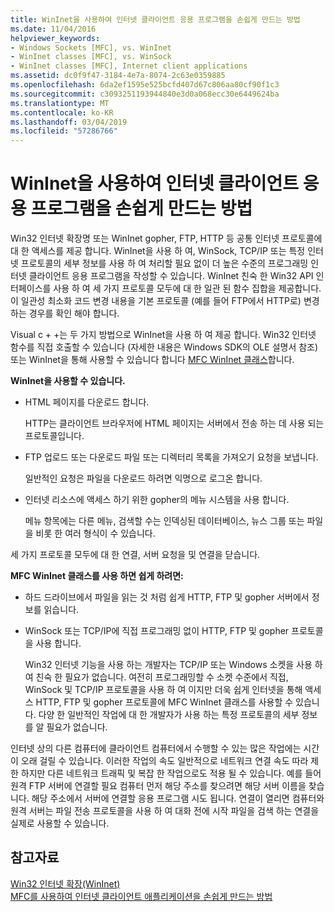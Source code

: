 ```yaml
---
title: WinInet을 사용하여 인터넷 클라이언트 응용 프로그램을 손쉽게 만드는 방법
ms.date: 11/04/2016
helpviewer_keywords:
- Windows Sockets [MFC], vs. WinInet
- WinInet classes [MFC], vs. WinSock
- WinInet classes [MFC], Internet client applications
ms.assetid: dc0f9f47-3184-4e7a-8074-2c63e0359885
ms.openlocfilehash: 6da2ef1595e525bcfd407d67c806aa80cf90f1c3
ms.sourcegitcommit: c3093251193944840e3d0a068ecc30e6449624ba
ms.translationtype: MT
ms.contentlocale: ko-KR
ms.lasthandoff: 03/04/2019
ms.locfileid: "57286766"
---
```

# <a name="how-wininet-makes-it-easier-to-create-internet-client-applications"></a>WinInet을 사용하여 인터넷 클라이언트 응용 프로그램을 손쉽게 만드는 방법

Win32 인터넷 확장명 또는 WinInet gopher, FTP, HTTP 등 공통 인터넷 프로토콜에 대 한 액세스를 제공 합니다. WinInet을 사용 하 여, WinSock, TCP/IP 또는 특정 인터넷 프로토콜의 세부 정보를 사용 하 여 처리할 필요 없이 더 높은 수준의 프로그래밍 인터넷 클라이언트 응용 프로그램을 작성할 수 있습니다. WinInet 친숙 한 Win32 API 인터페이스를 사용 하 여 세 가지 프로토콜 모두에 대 한 일관 된 함수 집합을 제공합니다. 이 일관성 최소화 코드 변경 내용을 기본 프로토콜 (예를 들어 FTP에서 HTTP로) 변경 하는 경우를 확인 해야 합니다.

Visual c + +는 두 가지 방법으로 WinInet을 사용 하 여 제공 합니다. Win32 인터넷 함수를 직접 호출할 수 있습니다 (자세한 내용은 Windows SDK의 OLE 설명서 참조) 또는 WinInet을 통해 사용할 수 있습니다 합니다 [MFC WinInet 클래스](../mfc/mfc-classes-for-creating-internet-client-applications.md)합니다.

**WinInet을 사용할 수 있습니다.**

- HTML 페이지를 다운로드 합니다.

   HTTP는 클라이언트 브라우저에 HTML 페이지는 서버에서 전송 하는 데 사용 되는 프로토콜입니다.

- FTP 업로드 또는 다운로드 파일 또는 디렉터리 목록을 가져오기 요청을 보냅니다.

   일반적인 요청은 파일을 다운로드 하려면 익명으로 로그온 합니다.

- 인터넷 리소스에 액세스 하기 위한 gopher의 메뉴 시스템을 사용 합니다.

   메뉴 항목에는 다른 메뉴, 검색할 수는 인덱싱된 데이터베이스, 뉴스 그룹 또는 파일을 비롯 한 여러 형식이 수 있습니다.

세 가지 프로토콜 모두에 대 한 연결, 서버 요청을 및 연결을 닫습니다.

**MFC WinInet 클래스를 사용 하면 쉽게 하려면:**

- 하드 드라이브에서 파일을 읽는 것 처럼 쉽게 HTTP, FTP 및 gopher 서버에서 정보를 읽습니다.

- WinSock 또는 TCP/IP에 직접 프로그래밍 없이 HTTP, FTP 및 gopher 프로토콜을 사용 합니다.

   Win32 인터넷 기능을 사용 하는 개발자는 TCP/IP 또는 Windows 소켓을 사용 하 여 친숙 한 필요가 없습니다. 여전히 프로그래밍할 수 소켓 수준에서 직접, WinSock 및 TCP/IP 프로토콜을 사용 하 여 이지만 더욱 쉽게 인터넷을 통해 액세스 HTTP, FTP 및 gopher 프로토콜에 MFC WinInet 클래스를 사용할 수 있습니다. 다양 한 일반적인 작업에 대 한 개발자가 사용 하는 특정 프로토콜의 세부 정보를 알 필요가 없습니다.

인터넷 상의 다른 컴퓨터에 클라이언트 컴퓨터에서 수행할 수 있는 많은 작업에는 시간이 오래 걸릴 수 있습니다. 이러한 작업의 속도 일반적으로 네트워크 연결 속도 따라 제한 하지만 다른 네트워크 트래픽 및 복잡 한 작업으로도 적용 될 수 있습니다. 예를 들어 원격 FTP 서버에 연결할 필요 컴퓨터 먼저 해당 주소를 찾으려면 해당 서버 이름을 찾습니다. 해당 주소에서 서버에 연결할 응용 프로그램 시도 됩니다. 연결이 열리면 컴퓨터와 원격 서버는 파일 전송 프로토콜을 사용 하 여 대화 전에 시작 파일을 검색 하는 연결을 실제로 사용할 수 있습니다.

## <a name="see-also"></a>참고자료

[Win32 인터넷 확장(WinInet)](../mfc/win32-internet-extensions-wininet.md)<br/>
[MFC를 사용하여 인터넷 클라이언트 애플리케이션을 손쉽게 만드는 방법](../mfc/how-mfc-makes-it-easier-to-create-internet-client-applications.md)

